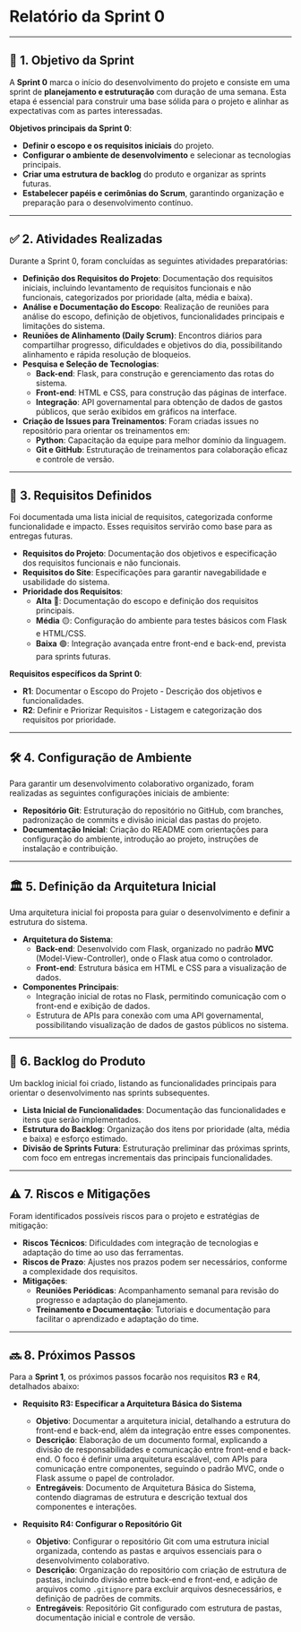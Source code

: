 # **Relatório da Sprint 0**

---

## 🎯 **1. Objetivo da Sprint**

A **Sprint 0** marca o início do desenvolvimento do projeto e consiste em uma sprint de **planejamento e estruturação** com duração de uma semana. Esta etapa é essencial para construir uma base sólida para o projeto e alinhar as expectativas com as partes interessadas.

**Objetivos principais da Sprint 0**:
- **Definir o escopo e os requisitos iniciais** do projeto.
- **Configurar o ambiente de desenvolvimento** e selecionar as tecnologias principais.
- **Criar uma estrutura de backlog** do produto e organizar as sprints futuras.
- **Estabelecer papéis e cerimônias do Scrum**, garantindo organização e preparação para o desenvolvimento contínuo.

---

## ✅ **2. Atividades Realizadas**

Durante a Sprint 0, foram concluídas as seguintes atividades preparatórias:

- **Definição dos Requisitos do Projeto**: Documentação dos requisitos iniciais, incluindo levantamento de requisitos funcionais e não funcionais, categorizados por prioridade (alta, média e baixa).
- **Análise e Documentação do Escopo**: Realização de reuniões para análise do escopo, definição de objetivos, funcionalidades principais e limitações do sistema.
- **Reuniões de Alinhamento (Daily Scrum)**: Encontros diários para compartilhar progresso, dificuldades e objetivos do dia, possibilitando alinhamento e rápida resolução de bloqueios.
- **Pesquisa e Seleção de Tecnologias**:
  - **Back-end**: Flask, para construção e gerenciamento das rotas do sistema.
  - **Front-end**: HTML e CSS, para construção das páginas de interface.
  - **Integração**: API governamental para obtenção de dados de gastos públicos, que serão exibidos em gráficos na interface.
- **Criação de Issues para Treinamentos**: Foram criadas issues no repositório para orientar os treinamentos em:
  - **Python**: Capacitação da equipe para melhor domínio da linguagem.
  - **Git e GitHub**: Estruturação de treinamentos para colaboração eficaz e controle de versão.

---

## 📝 **3. Requisitos Definidos**

Foi documentada uma lista inicial de requisitos, categorizada conforme funcionalidade e impacto. Esses requisitos servirão como base para as entregas futuras.

- **Requisitos do Projeto**: Documentação dos objetivos e especificação dos requisitos funcionais e não funcionais.
- **Requisitos do Site**: Especificações para garantir navegabilidade e usabilidade do sistema.
- **Prioridade dos Requisitos**:
  - **Alta** 🔴: Documentação do escopo e definição dos requisitos principais.
  - **Média** 🟡: Configuração do ambiente para testes básicos com Flask e HTML/CSS.
  - **Baixa** 🟢: Integração avançada entre front-end e back-end, prevista para sprints futuras.

**Requisitos específicos da Sprint 0**:
- **R1**: Documentar o Escopo do Projeto - Descrição dos objetivos e funcionalidades.
- **R2**: Definir e Priorizar Requisitos - Listagem e categorização dos requisitos por prioridade.

---

## 🛠️ **4. Configuração de Ambiente**

Para garantir um desenvolvimento colaborativo organizado, foram realizadas as seguintes configurações iniciais de ambiente:

- **Repositório Git**: Estruturação do repositório no GitHub, com branches, padronização de commits e divisão inicial das pastas do projeto.
- **Documentação Inicial**: Criação do README com orientações para configuração do ambiente, introdução ao projeto, instruções de instalação e contribuição.

---

## 🏛️ **5. Definição da Arquitetura Inicial**

Uma arquitetura inicial foi proposta para guiar o desenvolvimento e definir a estrutura do sistema.

- **Arquitetura do Sistema**:
  - **Back-end**: Desenvolvido com Flask, organizado no padrão **MVC** (Model-View-Controller), onde o Flask atua como o controlador.
  - **Front-end**: Estrutura básica em HTML e CSS para a visualização de dados.
- **Componentes Principais**:
  - Integração inicial de rotas no Flask, permitindo comunicação com o front-end e exibição de dados.
  - Estrutura de APIs para conexão com uma API governamental, possibilitando visualização de dados de gastos públicos no sistema.

---

## 📅 **6. Backlog do Produto**

Um backlog inicial foi criado, listando as funcionalidades principais para orientar o desenvolvimento nas sprints subsequentes.

- **Lista Inicial de Funcionalidades**: Documentação das funcionalidades e itens que serão implementados.
- **Estrutura do Backlog**: Organização dos itens por prioridade (alta, média e baixa) e esforço estimado.
- **Divisão de Sprints Futura**: Estruturação preliminar das próximas sprints, com foco em entregas incrementais das principais funcionalidades.

---

## ⚠️ **7. Riscos e Mitigações**

Foram identificados possíveis riscos para o projeto e estratégias de mitigação:

- **Riscos Técnicos**: Dificuldades com integração de tecnologias e adaptação do time ao uso das ferramentas.
- **Riscos de Prazo**: Ajustes nos prazos podem ser necessários, conforme a complexidade dos requisitos.
- **Mitigações**:
  - **Reuniões Periódicas**: Acompanhamento semanal para revisão do progresso e adaptação do planejamento.
  - **Treinamento e Documentação**: Tutoriais e documentação para facilitar o aprendizado e adaptação do time.

---

## 🔜 **8. Próximos Passos**

Para a **Sprint 1**, os próximos passos focarão nos requisitos **R3** e **R4**, detalhados abaixo:

- **Requisito R3: Especificar a Arquitetura Básica do Sistema**
  - **Objetivo**: Documentar a arquitetura inicial, detalhando a estrutura do front-end e back-end, além da integração entre esses componentes.
  - **Descrição**: Elaboração de um documento formal, explicando a divisão de responsabilidades e comunicação entre front-end e back-end. O foco é definir uma arquitetura escalável, com APIs para comunicação entre componentes, seguindo o padrão MVC, onde o Flask assume o papel de controlador.
  - **Entregáveis**: Documento de Arquitetura Básica do Sistema, contendo diagramas de estrutura e descrição textual dos componentes e interações.

- **Requisito R4: Configurar o Repositório Git**
  - **Objetivo**: Configurar o repositório Git com uma estrutura inicial organizada, contendo as pastas e arquivos essenciais para o desenvolvimento colaborativo.
  - **Descrição**: Organização do repositório com criação de estrutura de pastas, incluindo divisão entre back-end e front-end, e adição de arquivos como `.gitignore` para excluir arquivos desnecessários, e definição de padrões de commits.
  - **Entregáveis**: Repositório Git configurado com estrutura de pastas, documentação inicial e controle de versão.

